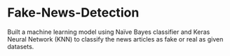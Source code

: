 # Fake-News-Detection
Built a machine learning model using Naïve Bayes classifier and Keras Neural Network (KNN) to classify the news articles as fake or real as given datasets.
